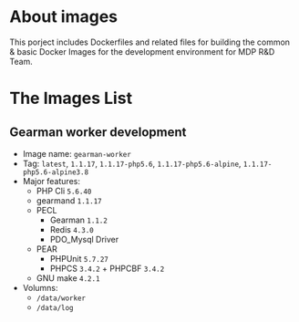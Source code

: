 # About images
This porject includes Dockerfiles and related files for building the common & basic Docker Images for the development environment for MDP R&D Team.

# The Images List

## Gearman worker development
* Image name: `gearman-worker`
* Tag: `latest`, `1.1.17`, `1.1.17-php5.6`, `1.1.17-php5.6-alpine`, `1.1.17-php5.6-alpine3.8`
* Major features:
   * PHP Cli `5.6.40`
   * gearmand `1.1.17`
   * PECL
      * Gearman `1.1.2`
      * Redis `4.3.0`
      * PDO_Mysql Driver
   * PEAR
      * PHPUnit `5.7.27`
      * PHPCS `3.4.2` + PHPCBF `3.4.2`
   * GNU make `4.2.1`
* Volumns:
   * `/data/worker`
   * `/data/log`